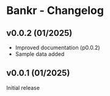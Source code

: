 Bankr - Changelog
=================


v0.0.2 (01/2025)
----------------

- Improved documentation (p0.0.2)
- Sample data added


v0.0.1 (01/2025)
----------------

Initial release
